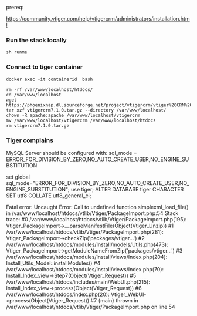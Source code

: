 prereq:

https://community.vtiger.com/help/vtigercrm/administrators/installation.html

### Run the stack locally

    sh runme

### Connect to tiger container

    docker exec -it containerid  bash

    rm -rf /var/www/localhost/htdocs/
    cd /var/www/localhost
    wget https://phoenixnap.dl.sourceforge.net/project/vtigercrm/vtiger%20CRM%207.1.0/Core%20Product/vtigercrm7.1.0.tar.gz
    tar xzf vtigercrm7.1.0.tar.gz --directory /var/www/localhost/
    chown -R apache:apache /var/www/localhost/vtigercrm
    mv /var/www/localhost/vtigercrm /var/www/localhost/htdocs
    rm vtigercrm7.1.0.tar.gz

### Tiger complains

MySQL Server should be configured with:
sql_mode = ERROR_FOR_DIVISION_BY_ZERO,NO_AUTO_CREATE_USER,NO_ENGINE_SUBSTITUTION

set global sql_mode="ERROR_FOR_DIVISION_BY_ZERO,NO_AUTO_CREATE_USER,NO_ENGINE_SUBSTITUTION";
use tiger;
ALTER DATABASE tiger CHARACTER SET utf8 COLLATE utf8_general_ci;

Fatal error: Uncaught Error: Call to undefined function simplexml_load_file() in /var/www/localhost/htdocs/vtlib/Vtiger/PackageImport.php:54 Stack trace: #0 /var/www/localhost/htdocs/vtlib/Vtiger/PackageImport.php(195): Vtiger_PackageImport->\_\_parseManifestFile(Object(Vtiger_Unzip)) #1 /var/www/localhost/htdocs/vtlib/Vtiger/PackageImport.php(281): Vtiger_PackageImport->checkZip('packages/vtiger...') #2 /var/www/localhost/htdocs/modules/Install/models/Utils.php(473): Vtiger_PackageImport->getModuleNameFromZip('packages/vtiger...') #3 /var/www/localhost/htdocs/modules/Install/views/Index.php(204): Install_Utils_Model::installModules() #4 /var/www/localhost/htdocs/modules/Install/views/Index.php(70): Install_Index_view->Step7(Object(Vtiger_Request)) #5 /var/www/localhost/htdocs/includes/main/WebUI.php(215): Install_Index_view->process(Object(Vtiger_Request)) #6 /var/www/localhost/htdocs/index.php(20): Vtiger_WebUI->process(Object(Vtiger_Request)) #7 {main} thrown in /var/www/localhost/htdocs/vtlib/Vtiger/PackageImport.php on line 54
